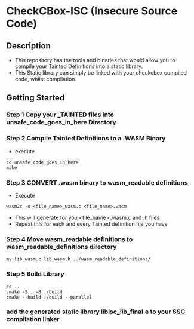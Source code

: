 # CheckCBox-ISC (Insecure Source Code)

## Description
* This repository has the tools and binaries that would allow you to compile your Tainted Definitions into a static library.
* This Static library can simply be linked with your checkcbox compiled code, whilst compilation.

## Getting Started

### Step 1 Copy your \_TAINTED files into unsafe_code_goes_in_here Directory

### Step 2 Compile Tainted Definitions to a .WASM Binary
* execute
```
cd unsafe_code_goes_in_here
make
```
### Step 3 CONVERT .wasm binary to wasm_readable definitions

* Execute
```
wasm2c -o <file_name>_wasm.c <file_name>.wasm
```
* This will generate for you <file_name>_wasm.c and .h files 
* Repeat this for each and every Tainted definition file you have

### Step 4 Move wasm_readable definitions to wasm_readable_definitions directory
```
mv lib_wasm.c lib_wasm.h ../wasm_readable_definitions/
```
### Step 5 Build Library
```
cd ..
cmake -S . -B ./build
cmake --build ./build --parallel
```
### add the generated static library libisc_lib_final.a to your SSC compilation linker

